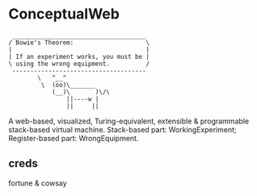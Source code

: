 # ConceptualWeb
```
 _____________________________________ 
/ Bowie's Theorem:                    \
|                                     |
| If an experiment works, you must be |
\ using the wrong equipment.          /
 ------------------------------------- 
        \   ^__^
         \  (oo)\_______
            (__)\       )\/\
                ||----w |
                ||     ||

```

A web-based, visualized, Turing-equivalent, extensible &amp; programmable stack-based virtual machine. Stack-based part: WorkingExperiment; Register-based part: WrongEquipment.

## creds
fortune & cowsay
